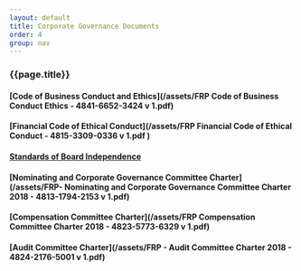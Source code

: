 ```yaml
---
layout: default
title: Corporate Governance Documents
order: 4
group: nav
---
```


### {{page.title}}

#### [Code of Business Conduct and Ethics](/assets/FRP Code of Business Conduct Ethics - 4841-6652-3424 v 1.pdf)
#### [Financial Code of Ethical Conduct](/assets/FRP Financial Code of Ethical Conduct - 4815-3309-0336 v 1.pdf	)
#### [Standards of Board Independence](/assets/Standards_of_Board_Independence_Adopted_Dec_3_2014.pdf)
#### [Nominating and Corporate Governance Committee Charter](/assets/FRP- Nominating and Corporate Governance Committee Charter 2018 - 4813-1794-2153 v 1.pdf)
#### [Compensation Committee Charter](/assets/FRP Compensation Committee Charter 2018 - 4823-5773-6329 v 1.pdf)
#### [Audit Committee Charter](/assets/FRP - Audit Committee Charter 2018 - 4824-2176-5001 v 1.pdf)
